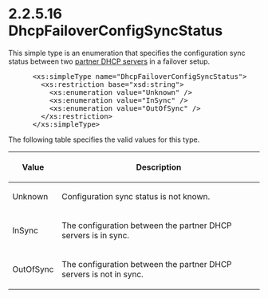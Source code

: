 <html dir="LTR" xmlns:mshelp="http://msdn.microsoft.com/mshelp" xmlns:ddue="http://ddue.schemas.microsoft.com/authoring/2003/5" xmlns:xlink="http://www.w3.org/1999/xlink" xmlns:tool="http://www.microsoft.com/tooltip">
 <body>
 <div id="header">
 <h1 class="heading">2.2.5.16 DhcpFailoverConfigSyncStatus</h1>
 </div>
 <div id="mainSection">
 <div id="mainBody">
 <div id="allHistory" class="saveHistory"></div>
 <div id="sectionSection0" class="section" name="collapseableSection">
 

<p>This simple type is an enumeration that specifies the
configuration sync status between two <a href="21b4a631-8f28-420f-822f-c5f879d5046e.md#gt_6ba5fec5-46ff-4939-ba74-50194bbeac2d">partner DHCP servers</a> in a
failover setup.</p>

<dl>
<dd>
<div><pre> &lt;xs:simpleType name=&quot;DhcpFailoverConfigSyncStatus&quot;&gt;
   &lt;xs:restriction base=&quot;xsd:string&quot;&gt;
     &lt;xs:enumeration value=&quot;Unknown&quot; /&gt;
     &lt;xs:enumeration value=&quot;InSync&quot; /&gt;
     &lt;xs:enumeration value=&quot;OutOfSync&quot; /&gt;
   &lt;/xs:restriction&gt;
 &lt;/xs:simpleType&gt;
</pre></div>
</dd></dl>

<p>The following table specifies the valid values for this
type.</p>

<table>
 <thead>
 <tr>
 <th>
 <p>Value</p>
 </th>
 <th>
 <p>Description</p>
 </th>
 </tr>
 </thead>
 <tr>
 <td>
 <p>Unknown</p>
 </td>
 <td>
 <p>Configuration sync status is not known.</p>
 </td>
 </tr>
 <tr>
 <td>
 <p>InSync</p>
 </td>
 <td>
 <p>The configuration between the partner DHCP servers is
 in sync.</p>
 </td>
 </tr>
 <tr>
 <td>
 <p>OutOfSync</p>
 </td>
 <td>
 <p>The configuration between the partner DHCP servers is
 not in sync.</p>
 </td>
 </tr>
</table>

<p> </p>


 </div>
 </div>
 </div>
 </body>
</html>
